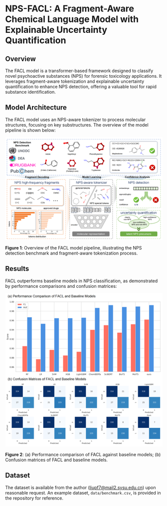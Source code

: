 # NPS-FACL: A Fragment-Aware Chemical Language Model with Explainable Uncertainty Quantification

## Overview

The FACL model is a transformer-based framework designed to classify novel psychoactive substances (NPS) for forensic toxicology applications. It leverages fragment-aware tokenization and explainable uncertainty quantification to enhance NPS detection, offering a valuable tool for rapid substance identification.

## Model Architecture

The FACL model uses an NPS-aware tokenizer to process molecular structures, focusing on key substructures. The overview of the model pipeline is shown below:

![Model Architecture](figures/figure1_overview.png)

**Figure 1**: Overview of the FACL model pipeline, illustrating the NPS detection benchmark and fragment-aware tokenization process.

## Results

FACL outperforms baseline models in NPS classification, as demonstrated by performance comparisons and confusion matrices:

![Results](figures/figure4_result.png)

**Figure 2**: (a) Performance comparison of FACL against baseline models; (b) Confusion matrices of FACL and baseline models.

## Dataset

The dataset is available from the author (liupf7@mail2.sysu.edu.cn) upon reasonable request. An example dataset, `data/benchmark.csv`, is provided in the repository for reference.
